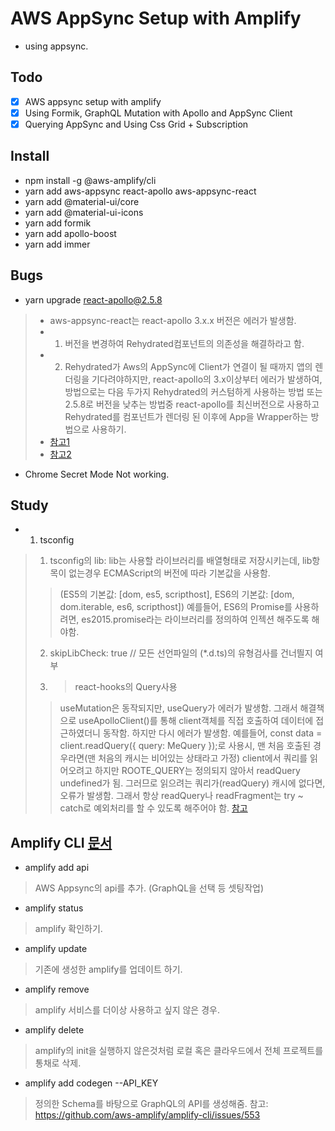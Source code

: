 # AWS AppSync Setup with Amplify
- using appsync.

## Todo
- [x] AWS appsync setup with amplify
- [x] Using Formik, GraphQL Mutation with Apollo and AppSync Client
- [x] Querying AppSync and Using Css Grid + Subscription

## Install
- npm install -g @aws-amplify/cli
- yarn add aws-appsync react-apollo aws-appsync-react
- yarn add @material-ui/core
- yarn add @material-ui-icons
- yarn add formik
- yarn add apollo-boost
- yarn add immer

## Bugs
- yarn upgrade react-apollo@2.5.8 
> * aws-appsync-react는 react-apollo 3.x.x 버전은 에러가 발생함.
> * 1. 버전을 변경하여 Rehydrated컴포넌트의 의존성을 해결하라고 함.
> * 2. Rehydrated가 Aws의 AppSync에 Client가 연결이 될 때까지 앱의 렌더링을 기다려야하지만, react-apollo의 3.x이상부터 에러가 발생하여, 방법으로는 다음 두가지 Rehydrated의 커스텀하게 사용하는 방법 또는 2.5.8로 버전을 낮추는 방법중 react-apollo를 최신버전으로 사용하고 Rehydrated를 컴포넌트가 렌더링 된 이후에 App을 Wrapper하는 방법으로 사용하기.
> * [참고1](https://github.com/aws-samples/aws-serverless-appsync-app/issues/8)
> * [참고2](https://github.com/awslabs/aws-mobile-appsync-sdk-js/issues/448)
- Chrome Secret Mode Not working.


## Study
- 1. tsconfig 
> 1) tsconfig의 lib: lib는 사용할 라이브러리를 배열형태로 저장시키는데, lib항목이 없는경우 ECMAScript의 버전에 따라 기본값을 사용함.
>> (ES5의 기본값: [dom, es5, scripthost], ES6의 기본값: [dom, dom.iterable, es6, scripthost])
>> 예를들어, ES6의 Promise를 사용하려면, es2015.promise라는 라이브러리를 정의하여 인젝션 해주도록 해야함.
> 2) skipLibCheck: true // 모든 선언파일의 (*.d.ts)의 유형검사를 건너띌지 여부
> 3) > react-hooks의 Query사용
>> useMutation은 동작되지만, useQuery가 에러가 발생함.
>> 그래서 해결책으로 useApolloClient()를 통해 client객체를 직접 호출하여 데이터에 접근하였더니 동작함.
>> 하지만 다시 에러가 발생함. 
>> 예를들어, const data = client.readQuery({ query: MeQuery });로 사용시, 맨 처음 호출된 경우라면(맨 처음의 캐시는 비어있는 상태라고 가정) client에서 쿼리를 읽어오려고 하지만 ROOTE_QUERY는 정의되지 않아서 readQuery undefined가 됨.
>> 그러므로 읽으려는 쿼리가(readQuery) 캐시에 없다면, 오류가 발생함. 그래서 항상 readQuery나 readFragment는 try ~ catch로 예외처리를 할 수 있도록 해주어야 함.
>> [참고](https://github.com/apollographql/react-apollo/issues/1776) 

## Amplify CLI [문서](https://aws-amplify.github.io/docs/cli-toolchain/quickstart?sdk=js)
- amplify add api 
> AWS Appsync의 api를 추가. (GraphQL을 선택 등 셋팅작업)
- amplify status
> amplify 확인하기.
- amplify update
> 기존에 생성한 amplify를 업데이트 하기.
- amplify remove
> amplify 서비스를 더이상 사용하고 싶지 않은 경우.
- amplify delete
> amplify의 init을 실행하지 않은것처럼 로컬 혹은 클라우드에서 전체 프로젝트를 통채로 삭제.
- amplify add codegen --API_KEY
> 정의한 Schema를 바탕으로 GraphQL의 API를 생성해줌.
> 참고: https://github.com/aws-amplify/amplify-cli/issues/553